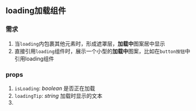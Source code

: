 ## loading加载组件
### 需求
1. 当`loading`内包裹其他元素时，形成遮罩层，**加载中**图案居中显示
2. 直接引用`loading`组件时，展示一个小型的**加载中**图案，比如在`button按钮`中引用loading组件

### props
1. `isLoading`: *boolean* 是否正在加载
2. `loadingTip`: *string* 加载时显示的文本
3. 